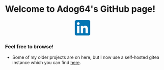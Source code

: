# Welcome to Adog64's GitHub page!
<p align="center"?>
    <a href="https://www.linkedin.com/in/aidan-sharpe-b86955224/"><img src="https://github.com/Adog64/Adog64/blob/main/LinkedInLogo.png"/></a>
</p>

### Feel free to browse!
- Some of my older projects are on here, but I now use a self-hosted gitea instance which you can find [here](https://gitea.sharpe6.com/Adog64).

